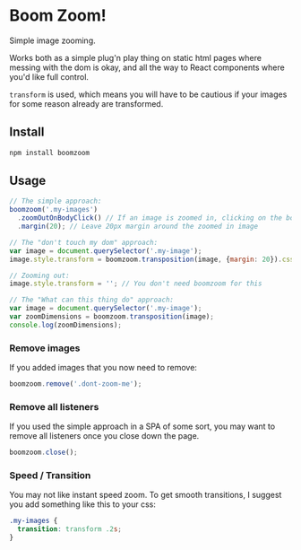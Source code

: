 # Boom Zoom!

Simple image zooming.

Works both as a simple plug'n play thing on static html pages where messing
with the dom is okay, and all the way to React components where you'd like full
control.

`transform` is used, which means you will have to be cautious if your images
for some reason already are transformed.

## Install

```sh
npm install boomzoom
```

## Usage

```js
// The simple approach:
boomzoom('.my-images')
  .zoomOutOnBodyClick() // If an image is zoomed in, clicking on the body (around it) will zoom out
  .margin(20); // Leave 20px margin around the zoomed in image
```

```js
// The "don't touch my dom" approach:
var image = document.querySelector('.my-image');
image.style.transform = boomzoom.transposition(image, {margin: 20}).cssTransform;

// Zooming out:
image.style.transform = ''; // You don't need boomzoom for this
```

```js
// The "What can this thing do" approach:
var image = document.querySelector('.my-image');
var zoomDimensions = boomzoom.transposition(image);
console.log(zoomDimensions);
```

### Remove images

If you added images that you now need to remove:

```js
boomzoom.remove('.dont-zoom-me');
```

### Remove all listeners

If you used the simple approach in a SPA of some sort, you may want to remove
all listeners once you close down the page.

```js
boomzoom.close();
```

### Speed / Transition

You may not like instant speed zoom. To get smooth transitions, I suggest you
add something like this to your css:

```css
.my-images {
  transition: transform .2s;
}
```
